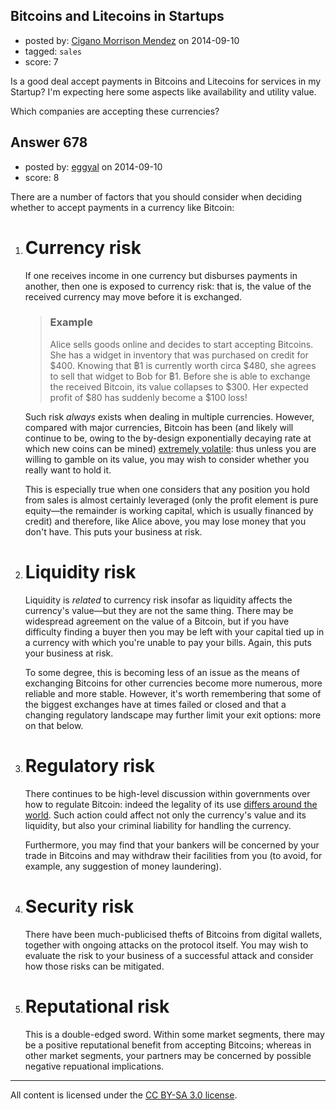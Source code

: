 ## Bitcoins and Litecoins in Startups

- posted by: [Cigano Morrison Mendez](https://stackexchange.com/users/1381366/cigano-morrison-mendez) on 2014-09-10
- tagged: `sales`
- score: 7

<p>Is a good deal accept payments in Bitcoins and Litecoins for services in my Startup? I'm expecting here some aspects like availability and utility value.</p>

<p>Which companies are accepting these currencies?</p>



## Answer 678

- posted by: [eggyal](https://stackexchange.com/users/310184/eggyal) on 2014-09-10
- score: 8

<p>There are a number of factors that you should consider when deciding whether to accept payments in a currency like Bitcoin:</p>

<ol>
<li><h1>Currency risk</h1>

<p>If one receives income in one currency but disburses payments in another, then one is exposed to currency risk: that is, the value of the received currency may move before it is exchanged.</p>

<blockquote>
  <h3>Example</h3>
  
  <p>Alice sells goods online and decides to start accepting Bitcoins.  She has a widget in inventory that was purchased on credit for $400.  Knowing that ฿1 is currently worth circa $480, she agrees to sell that widget to Bob for ฿1.  Before she is able to exchange the received Bitcoin, its value collapses to $300.  Her expected profit of $80 has suddenly become a $100 loss!</p>
</blockquote>

<p>Such risk <em>always</em> exists when dealing in multiple currencies.  However, compared with major currencies, Bitcoin has been (and likely will continue to be, owing to the by-design exponentially decaying rate at which new coins can be mined) <a href="https://www.google.com/finance?chdnp=1&amp;chdd=1&amp;chds=1&amp;chdv=1&amp;chvs=Linear&amp;chdeh=0&amp;chfdeh=0&amp;chdet=1410390527818&amp;chddm=248580&amp;cmpto=CURRENCY:EURUSD&amp;cmptdms=0&amp;q=CURRENCY:BTCUSD&amp;ntsp=1&amp;ei=ytkQVKicDovGwAOA54Aw">extremely volatile</a>: thus unless you are willing to gamble on its value, you may wish to consider whether you really want to hold it.</p>

<p>This is especially true when one considers that any position you hold from sales is almost certainly leveraged (only the profit element is pure equity&mdash;the remainder is working capital, which is usually financed by credit) and therefore, like Alice above, you may lose money that you don't have.  This puts your business at risk.</p></li>
<li><h1>Liquidity risk</h1>

<p>Liquidity is <em>related</em> to currency risk insofar as liquidity affects the currency's value&mdash;but they are not the same thing.  There may be widespread agreement on the value of a Bitcoin, but if you have difficulty finding a buyer then you may be left with your capital tied up in a currency with which you're unable to pay your bills.  Again, this puts your business at risk.</p>

<p>To some degree, this is becoming less of an issue as the means of exchanging Bitcoins for other currencies become more numerous, more reliable and more stable.  However, it's worth remembering that some of the biggest exchanges have at times failed or closed and that a changing regulatory landscape may further limit your exit options: more on that below.</p></li>
<li><h1>Regulatory risk</h1>

<p>There continues to be high-level discussion within governments over how to regulate Bitcoin: indeed the legality of its use <a href="http://en.wikipedia.org/wiki/Legality_of_Bitcoin_by_country">differs around the world</a>.  Such action could affect not only the currency's value and its liquidity, but also your criminal liability for handling the currency.</p>

<p>Furthermore, you may find that your bankers will be concerned by your trade in Bitcoins and may withdraw their facilities from you (to avoid, for example, any suggestion of money laundering).</p></li>
<li><h1>Security risk</h1>

<p>There have been much-publicised thefts of Bitcoins from digital wallets, together with ongoing attacks on the protocol itself.  You may wish to evaluate the risk to your business of a successful attack and consider how those risks can be mitigated.</p></li>
<li><h1>Reputational risk</h1>

<p>This is a double-edged sword.  Within some market segments, there may be a positive reputational benefit from accepting Bitcoins; whereas in other market segments, your partners may be concerned by possible negative repuational implications.</p></li>
</ol>




---

All content is licensed under the [CC BY-SA 3.0 license](https://creativecommons.org/licenses/by-sa/3.0/).
